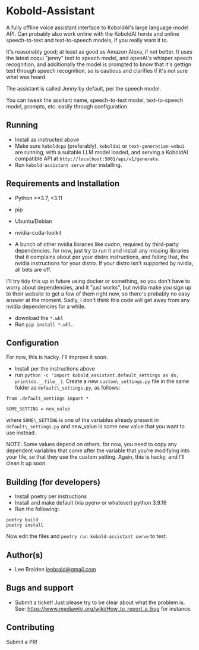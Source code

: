 # Kobold-Assistant

A fully offline voice assistant interface to KoboldAI's large language model API. Can
probably also work online with the KoboldAI horde and online speech-to-text and text-to-speech models, if you really want it to.

It's reasonably good; at least as good as Amazon Alexa, if not better.  It uses the latest coqui "jenny" text to speech model, and openAI's whisper speech recognition, and additionally the model is prompted to know that it's gettign text through speech recognition, so is cautious and clarifies if it's not sure what was heard.

The assistant is called Jenny by default, per the speech model.

You can tweak the assitant name, speech-to-text model, text-to-speech model, prompts, etc. easily through configuration.

## Running

- Install as instructed above
- Make sure `koboldcpp` (preferably), `koboldai` or `text-generation-webui` are running,
  with a suitable LLM model loaded, and serving a KoboldAI compatible API at `http://localhost:5001/api/v1/generate`.
- Run `kobold-assistant serve` after installing.


## Requirements and Installation

- Python >=3.7, <3.11
- pip

- Ubuntu/Debian
- nvidia-cuda-toolkit
- A bunch of other nvidia libraries like cudnn, required by third-party dependencies. for now, just try to run it and install any missing libraries that it complains about per your distro instructions, and failing that, the nvidia instructions for your distro. If your distro isn't supported by nvidia, all bets are off.

I'll try tidy this up in future using docker or something, so you don't have to worry about dependencies, and it "just works", but nvidia make you sign up to their website to get a
few of them right now, so there's probably no easy answer at the moment.  Sadly, I don't think this code will get away from any nvidia dependencies for a while.


- download the `*.whl`
- Run `pip install *.whl`.


## Configuration

For now, this is hacky.  I'll improve it soon.

- Install per the instructions above
- run `python -c 'import kobold_assistant.default_settings as ds; print(ds.__file__)`.  Create a new `custom\_settings.py` file in the same folder as `default\_settings.py`, as follows:

```
from .default_settings import *

SOME_SETTING = new_value
```

where `SOME\_SETTING` is one of the variables already present in `default\_settings.py`
and new\_value is some new value that you want to use instead.

NOTE: Some values depend on others.  for now, you need to copy any dependent variables that come after the variable that you're modifying into your file, so that they use the custom setting.  Again, this is hacky, and I'll clean it up soon.


## Building (for developers)

- Install poetry per instructions
- Install and make default (via pyenv or whatever) python 3.9.16
- Run the following:

```
poetry build
poetry install
```

Now edit the files and `poetry run kobold-assistant serve` to test.


## Author(s)

- Lee Braiden <leebraid@gmail.com>


## Bugs and support

- Submit a ticket!  Just please try to be clear about what the problem is.  See: https://www.mediawiki.org/wiki/How_to_report_a_bug for instance.



## Contributing

Submit a PR!

